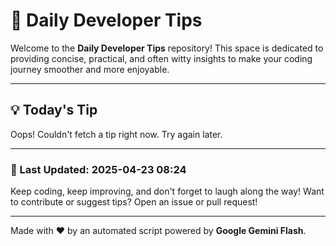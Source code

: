 
# 🌟 Daily Developer Tips

Welcome to the **Daily Developer Tips** repository! This space is dedicated to providing concise, practical, and often witty insights to make your coding journey smoother and more enjoyable.

---

## 💡 Today's Tip

Oops! Couldn't fetch a tip right now. Try again later.

---

### 📅 Last Updated: 2025-04-23 08:24

Keep coding, keep improving, and don't forget to laugh along the way! Want to contribute or suggest tips? Open an issue or pull request!

---

Made with ❤️ by an automated script powered by **Google Gemini Flash**.
